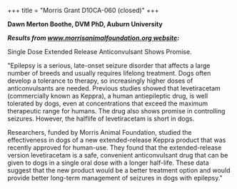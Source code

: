 +++
title = "Morris Grant D10CA-060 (closed)"
+++

**Dawn Merton Boothe, DVM PhD, Auburn University**

***Results from www.morrisanimalfoundation.org website:***

Single Dose Extended Release Anticonvulsant Shows Promise. 

\"Epilepsy is a serious, late-onset seizure disorder that affects a
large number of breeds and usually requires lifelong treatment. Dogs
often develop a tolerance to therapy, so increasingly higher doses of
anticonvulsants are needed. Previous studies showed that levetiracetam
(commercially known as Keppra), a human antiepileptic drug, is well
tolerated by dogs, even at concentrations that exceed the maximum
therapeutic range for humans. The drug also shows promise in controlling
seizures. However, the halflife of levetiracetam is short in dogs. 

Researchers, funded by Morris Animal Foundation, studied the
effectiveness in dogs of a new extended-release Keppra product that was
recently approved for human-use. They found that the extended-release
version levetiracetam is a safe, convenient anticonvulsant drug that can
be given to dogs in a single oral dose with a longer half-life. These
data suggest that the new product would be a better treatment option and
would provide better long-term management of seizures in dogs with
epilepsy."
